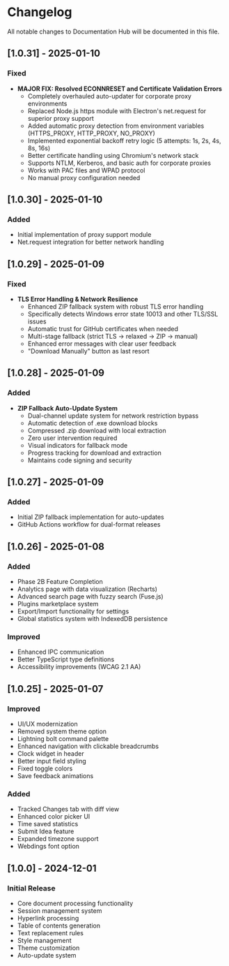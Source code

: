 # Changelog

All notable changes to Documentation Hub will be documented in this file.

## [1.0.31] - 2025-01-10

### Fixed
- **MAJOR FIX: Resolved ECONNRESET and Certificate Validation Errors**
  - Completely overhauled auto-updater for corporate proxy environments
  - Replaced Node.js https module with Electron's net.request for superior proxy support
  - Added automatic proxy detection from environment variables (HTTPS_PROXY, HTTP_PROXY, NO_PROXY)
  - Implemented exponential backoff retry logic (5 attempts: 1s, 2s, 4s, 8s, 16s)
  - Better certificate handling using Chromium's network stack
  - Supports NTLM, Kerberos, and basic auth for corporate proxies
  - Works with PAC files and WPAD protocol
  - No manual proxy configuration needed

## [1.0.30] - 2025-01-10

### Added
- Initial implementation of proxy support module
- Net.request integration for better network handling

## [1.0.29] - 2025-01-09

### Fixed
- **TLS Error Handling & Network Resilience**
  - Enhanced ZIP fallback system with robust TLS error handling
  - Specifically detects Windows error state 10013 and other TLS/SSL issues
  - Automatic trust for GitHub certificates when needed
  - Multi-stage fallback (strict TLS → relaxed → ZIP → manual)
  - Enhanced error messages with clear user feedback
  - "Download Manually" button as last resort

## [1.0.28] - 2025-01-09

### Added
- **ZIP Fallback Auto-Update System**
  - Dual-channel update system for network restriction bypass
  - Automatic detection of .exe download blocks
  - Compressed .zip download with local extraction
  - Zero user intervention required
  - Visual indicators for fallback mode
  - Progress tracking for download and extraction
  - Maintains code signing and security

## [1.0.27] - 2025-01-09

### Added
- Initial ZIP fallback implementation for auto-updates
- GitHub Actions workflow for dual-format releases

## [1.0.26] - 2025-01-08

### Added
- Phase 2B Feature Completion
- Analytics page with data visualization (Recharts)
- Advanced search page with fuzzy search (Fuse.js)
- Plugins marketplace system
- Export/Import functionality for settings
- Global statistics system with IndexedDB persistence

### Improved
- Enhanced IPC communication
- Better TypeScript type definitions
- Accessibility improvements (WCAG 2.1 AA)

## [1.0.25] - 2025-01-07

### Improved
- UI/UX modernization
- Removed system theme option
- Lightning bolt command palette
- Enhanced navigation with clickable breadcrumbs
- Clock widget in header
- Better input field styling
- Fixed toggle colors
- Save feedback animations

### Added
- Tracked Changes tab with diff view
- Enhanced color picker UI
- Time saved statistics
- Submit Idea feature
- Expanded timezone support
- Webdings font option

## [1.0.0] - 2024-12-01

### Initial Release
- Core document processing functionality
- Session management system
- Hyperlink processing
- Table of contents generation
- Text replacement rules
- Style management
- Theme customization
- Auto-update system